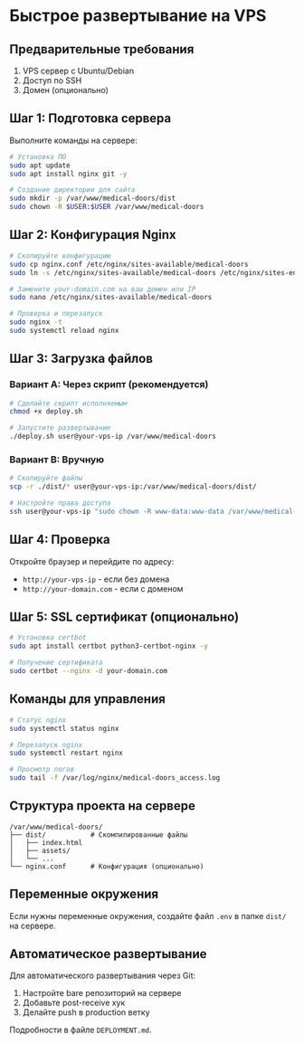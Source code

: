 # Быстрое развертывание на VPS

## Предварительные требования

1. VPS сервер с Ubuntu/Debian
2. Доступ по SSH
3. Домен (опционально)

## Шаг 1: Подготовка сервера

Выполните команды на сервере:

```bash
# Установка ПО
sudo apt update
sudo apt install nginx git -y

# Создание директории для сайта
sudo mkdir -p /var/www/medical-doors/dist
sudo chown -R $USER:$USER /var/www/medical-doors
```

## Шаг 2: Конфигурация Nginx

```bash
# Скопируйте конфигурацию
sudo cp nginx.conf /etc/nginx/sites-available/medical-doors
sudo ln -s /etc/nginx/sites-available/medical-doors /etc/nginx/sites-enabled/

# Замените your-domain.com на ваш домен или IP
sudo nano /etc/nginx/sites-available/medical-doors

# Проверка и перезапуск
sudo nginx -t
sudo systemctl reload nginx
```

## Шаг 3: Загрузка файлов

### Вариант A: Через скрипт (рекомендуется)

```bash
# Сделайте скрипт исполняемым
chmod +x deploy.sh

# Запустите развертывание
./deploy.sh user@your-vps-ip /var/www/medical-doors
```

### Вариант B: Вручную

```bash
# Скопируйте файлы
scp -r ./dist/* user@your-vps-ip:/var/www/medical-doors/dist/

# Настройте права доступа
ssh user@your-vps-ip "sudo chown -R www-data:www-data /var/www/medical-doors/dist"
```

## Шаг 4: Проверка

Откройте браузер и перейдите по адресу:
- `http://your-vps-ip` - если без домена
- `http://your-domain.com` - если с доменом

## Шаг 5: SSL сертификат (опционально)

```bash
# Установка certbot
sudo apt install certbot python3-certbot-nginx -y

# Получение сертификата
sudo certbot --nginx -d your-domain.com
```

## Команды для управления

```bash
# Статус nginx
sudo systemctl status nginx

# Перезапуск nginx
sudo systemctl restart nginx

# Просмотр логов
sudo tail -f /var/log/nginx/medical-doors_access.log
```

## Структура проекта на сервере

```
/var/www/medical-doors/
├── dist/           # Скомпилированные файлы
│   ├── index.html
│   ├── assets/
│   └── ...
└── nginx.conf      # Конфигурация (опционально)
```

## Переменные окружения

Если нужны переменные окружения, создайте файл `.env` в папке `dist/` на сервере.

## Автоматическое развертывание

Для автоматического развертывания через Git:

1. Настройте bare репозиторий на сервере
2. Добавьте post-receive хук
3. Делайте push в production ветку

Подробности в файле `DEPLOYMENT.md`.